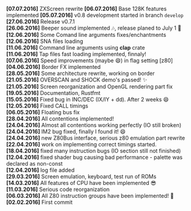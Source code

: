 **[07.07.2016]** ZXScreen rewrite
**[06.07.2016]** Base 128K features implemented
**[05.07.2016]** v0.8 development started in branch `develop`  
**[27.06.2016]** Release v0.7.1  
**[26.06.2016]** Beeper sound implemented :notes:, release planed to July 1 :rocket:  
**[12.06.2016]** Some Comand line arguments fixes/enchantments  
**[12.06.2016]** SNA files loading  
**[11.06.2016]** Command line arguments using **clap** crate  
**[11.06.2016]** Tap files fast loading implemented, finnaly!  
**[07.06.2016]** Speed improvements (maybe :smile:) in flag setting [z80]    
**[04.06.2016]** Border FX implemented  
**[28.05.2016]** Some architecture rewrite, working on border    
**[21.05.2016]** OVERSCAN and SHOCK demo's passed! :sparkles:     
**[21.05.2016]** Screen reorganization and OpenGL rendering part fix  
**[19.05.2016]** Documentation, Rustfmt  
**[15.05.2016]** Fixed bug in INC/DEC (IX/IY + dd). After 2 weeks :smile:  
**[12.05.2016]** Fixed CALL timings  
**[06.05.2016]** Floating bus fix  
**[28.04.2016]** All contentions implemented!  
**[24.04.2016]** Almost all contentions working perfectly (IO still broken)  
**[24.04.2016]** IM2 bug fixed, finally I found it! :smile:  
**[24.04.2016]** new Z80Bus interface, serious z80 emulation part rewrite  
**[22.04.2016]** work on implementing correct timings started.  
**[18.04.2016]** fixed many instruction bugs (IO section still not finished)  
**[12.04.2016]** fixed shader bug causing bad performance - palette was declared as non-const  
**[12.04.2016]** log file added  
**[29.03.2016]** Screen emulation, keyboard, test run of ROMs    
**[14.03.2016]** All features of CPU have been implemented :sunglasses:  
**[11.03.2016]** Serious code reorganization  
**[06.03.2016]** All Z80 instruction groups have been implemented! :tada:  
**[02.02.2016]** First commit  
